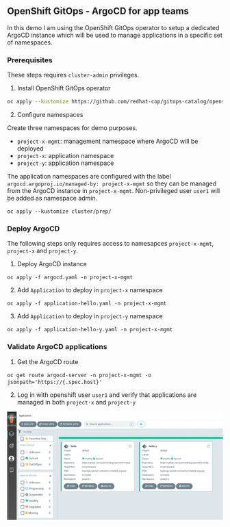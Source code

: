 ## OpenShift GitOps - ArgoCD for app teams

In this demo I am using the OpenShift GitOps operator to setup a dedicated
ArgoCD instance which will be used to manage applications in a specific set
of namespaces.


### Prerequisites
These steps requires `cluster-admin` privileges.

1. Install OpenShift GitOps operator

```bash
oc apply --kustomize https://github.com/redhat-cop/gitops-catalog/openshift-gitops-operator/overlays/latest
```

2. Configure namespaces

Create three namespaces for demo purposes.
- `project-x-mgmt`: management namespace where ArgoCD will be deployed
- `project-x`: application namespace
- `project-y`: application namespace

The application namespaces are configured with the label `argocd.argoproj.io/managed-by: project-x-mgmt` so they can be managed from the ArgoCD instance in `project-x-mgmt`. Non-privileged user `user1` will be added as namespace admin.

```
oc apply --kustomize cluster/prep/
```

### Deploy ArgoCD

The following steps only requires access to namesapces `project-x-mgmt`, `project-x` and `project-y`.

1. Deploy ArgoCD instance

```
oc apply -f argocd.yaml -n project-x-mgmt
```

2. Add `Application` to deploy in `project-x` namespace

```
oc apply -f application-hello.yaml -n project-x-mgmt
```

3. Add `Application` to deploy in `project-y` namespace

```
oc apply -f application-hello-y.yaml -n project-x-mgmt
```

### Validate ArgoCD applications

1. Get the ArgoCD route

```
oc get route argocd-server -n project-x-mgmt -o jsonpath='https://{.spec.host}'
```

2. Log in with openshift user `user1` and verify that applications are managed in both `project-x` and `project-y`

<img src=assets/argocd-apps-status.png width="800" />
